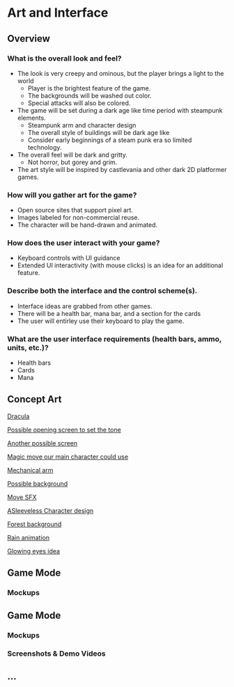 # Art and Interface

## Overview
### What is the overall look and feel?
* The look is very creepy and ominous, but the player brings a light to the world
    * Player is the brightest feature of the game.
    * The backgrounds will be washed out color.
    * Special attacks will also be colored.
* The game will  be set during  a dark age like time period with steampunk elements.
    * Steampunk arm and character design
    * The overall style of buildings will be dark age like
    * Consider early beginnings of a steam punk era so limited technology.
* The overall feel will be dark and gritty.
    * Not horror, but gorey and grim.
* The art style will be inspired by castlevania and other dark 2D platformer games.

### How will you gather art for the game?
* Open source sites that support pixel art. 
* Images labeled for non-commercial reuse.
* The character will be hand-drawn and animated. 

### How does the user interact with your game?  
* Keyboard controls with UI guidance
* Extended UI interactivity (with mouse clicks) is an idea for an additional feature.

### Describe both the interface and the control scheme(s).
* Interface ideas are grabbed from other games.
* There will be a health bar, mana bar, and a section for the cards
* The user will entirley use their keyboard to play the game.

### What are the user interface requirements (health bars, ammo, units, etc.)?
* Health bars
* Cards
* Mana



## Concept Art
[Dracula](https://www.creativeuncut.com/gallery-12/art/coe-dracula.jpg)

[Possible opening screen to set the tone](https://i.pinimg.com/564x/d4/5b/ae/d45bae850469bb45ffdc862e9130e2a2.jpg)

[Another possible screen](https://i.pinimg.com/564x/ad/ff/eb/adffeb96b4eb8b729e9cd36914a6d50d.jpg)

[Magic move our main character could use](https://i.pinimg.com/564x/55/98/65/559865d92c05d8d8edae32dbb7308fb6.jpg)

[Mechanical arm](https://i.pinimg.com/564x/d9/6e/b8/d96eb8974da29c4a24d815edf6c454f7.jpg)

[Possible background](https://i.pinimg.com/564x/46/fc/e5/46fce567e8e9fbefcf07aa576481b753.jpg)

[Move SFX](https://i.pinimg.com/564x/6d/57/ad/6d57ad45746607f01dc07600e24bc349.jpg)

[ASleeveless Character design](https://i.pinimg.com/564x/58/37/35/5837357bd560c6885360eb974b9c9a4e.jpg)

[Forest background](https://i.pinimg.com/564x/ef/a6/5c/efa65c6c037dff6385a433abe4fd9f20.jpg)

[Rain animation](https://i.pinimg.com/originals/4b/32/8a/4b328ae25671d90a25896c1584c9800c.gif)

[Glowing eyes idea](https://i.pinimg.com/564x/af/49/92/af4992146c4f4464bf089fc29d53bc00.jpg)

## Game Mode <A>

### Mockups

## Game Mode <B>

### Mockups

### Screenshots & Demo Videos

## ...
